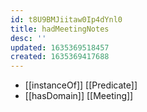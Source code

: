 ```yaml
---
id: t8U9BMJiitaw0Ip4dYnl0
title: hadMeetingNotes
desc: ''
updated: 1635369518457
created: 1635369417688
---
```


- [[instanceOf]] [[Predicate]]
- [[hasDomain]] [[Meeting]]
